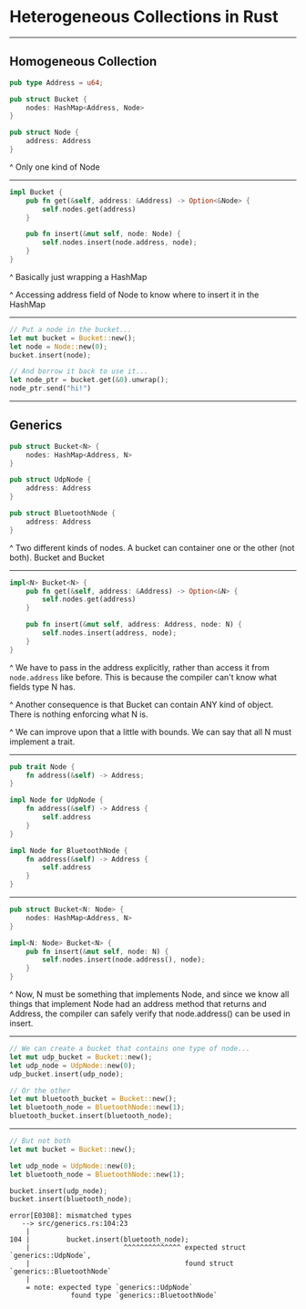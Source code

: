 # Heterogeneous Collections in Rust

---

## Homogeneous Collection

```rust
pub type Address = u64;

pub struct Bucket {
    nodes: HashMap<Address, Node>
}

pub struct Node {
    address: Address
}
```

^ Only one kind of Node

---

```rust
impl Bucket {
    pub fn get(&self, address: &Address) -> Option<&Node> {
        self.nodes.get(address)
    }

    pub fn insert(&mut self, node: Node) {
        self.nodes.insert(node.address, node);
    }
}
```

^ Basically just wrapping a HashMap

^ Accessing address field of Node to know where to insert it in the HashMap

---

```rust
// Put a node in the bucket...
let mut bucket = Bucket::new();
let node = Node::new(0);
bucket.insert(node);

// And borrow it back to use it...
let node_ptr = bucket.get(&0).unwrap();
node_ptr.send("hi!")
```

---

## Generics

```rust
pub struct Bucket<N> {
    nodes: HashMap<Address, N>
}

pub struct UdpNode {
    address: Address
}

pub struct BluetoothNode {
    address: Address
}
```

^ Two different kinds of nodes. A bucket can container one or the other (not both). Bucket<UdpNode> and Bucket<BluetoothNode>

---


```rust
impl<N> Bucket<N> {
    pub fn get(&self, address: &Address) -> Option<&N> {
        self.nodes.get(address)
    }

    pub fn insert(&mut self, address: Address, node: N) {
        self.nodes.insert(address, node);
    }
}
```

^ We have to pass in the address explicitly, rather than access it from `node.address` like before. This is because the compiler can't know what fields type N has.

^ Another consequence is that Bucket can contain ANY kind of object. There is nothing enforcing what N is.

^ We can improve upon that a little with bounds. We can say that all N must implement a trait.

---

```rust
pub trait Node {
    fn address(&self) -> Address;
}

impl Node for UdpNode {
    fn address(&self) -> Address {
        self.address
    }
}

impl Node for BluetoothNode {
    fn address(&self) -> Address {
        self.address
    }
}
```

---

```rust
pub struct Bucket<N: Node> {
    nodes: HashMap<Address, N>
}

impl<N: Node> Bucket<N> {
    pub fn insert(&mut self, node: N) {
        self.nodes.insert(node.address(), node);
    }
}
```

^ Now, N must be something that implements Node, and since we know all things that implement Node had an address method that returns and Address, the compiler can safely verify that node.address() can be used in insert.

---


```rust
// We can create a bucket that contains one type of node...
let mut udp_bucket = Bucket::new();
let udp_node = UdpNode::new(0);
udp_bucket.insert(udp_node);

// Or the other
let mut bluetooth_bucket = Bucket::new();
let bluetooth_node = BluetoothNode::new(1);
bluetooth_bucket.insert(bluetooth_node);
```

---

```rust
// But not both
let mut bucket = Bucket::new();

let udp_node = UdpNode::new(0);
let bluetooth_node = BluetoothNode::new(1);

bucket.insert(udp_node);
bucket.insert(bluetooth_node);
```

```
error[E0308]: mismatched types
   --> src/generics.rs:104:23
    |
104 |         bucket.insert(bluetooth_node);
    |                       ^^^^^^^^^^^^^^ expected struct `generics::UdpNode`,
    |                                      found struct `generics::BluetoothNode`
    |
    = note: expected type `generics::UdpNode`
               found type `generics::BluetoothNode`
```
